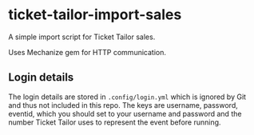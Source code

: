 # ticket-tailor-import-sales
A simple import script for Ticket Tailor sales.

Uses Mechanize gem for HTTP communication.

## Login details
The login details are stored in `.config/login.yml` which is ignored by Git and thus not included in this repo. The keys are username, password, eventid, which you should set to your username and password and the number Ticket Tailor uses to represent the event before running.

